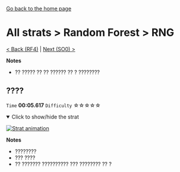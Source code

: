 [Go back to the home page](https://github.com/Doublevil/scbspeedrun)

# All strats > Random Forest > RNG

[< Back (RF4)](https://github.com/Doublevil/scbspeedrun/blob/main/levels/all_lvl/RF/RF4.md) | [Next (SO0) >](https://github.com/Doublevil/scbspeedrun/blob/main/levels/all_lvl/SO/SO0.md)

**Notes**
- ?? ????? ?? ?? ?????? ??  ?   ????????

## ????

`Time` **00:05.617** `Difficulty` ☆☆☆☆☆
<details open>
  <summary>Click to show/hide the strat</summary>

  [![Strat animation](https://github.com/Doublevil/scbspeedrun/blob/main/media/levels/RF/RNG_WhateverStrat.webp)](https://github.com/Doublevil/scbspeedrun/blob/main/media/levels/RF/RNG_WhateverStrat.mp4?raw=true)

  **Notes**
  - ????????
  - ??? ????
  - ?? ??????? ?????????? ??? ???????? ?? ?
</details>
